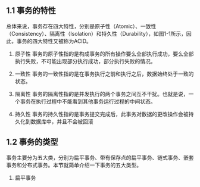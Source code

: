 

## 1.1  事务的特性

总体来说，事务存在四大特性，分别是原子性（Atomic）、一致性（Consistency）、隔离性（Isolation）和持久性（Durability），如图1-1所示，因此，事务的四大特性又被称为ACID。

1. 原子性
事务的原子性指的是构成事务的所有操作要么全部执行成功，要么全部执行失败，不可能出现部分执行成功，部分执行失败的情况。

2. 一致性
事务的一致性指的是在事务执行之前和执行之后，数据始终处于一致的状态。

3. 隔离性
事务的隔离性指的是并发执行的两个事务之间互不干扰。也就是说，一个事务在执行过程中不能看到其他事务运行过程的中间状态。

4. 持久性
事务的持久性指的是事务提交完成后，此事务对数据的更改操作会被持久化到数据库中，并且不会被回滚

## 1.2 事务的类型

事务主要分为五大类，分别为扁平事务、带有保存点的扁平事务、链式事务、嵌套事务和分布式事务。本节就简单介绍一下事务的五大类型。

1. 扁平事务
